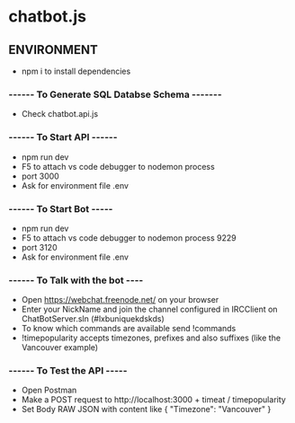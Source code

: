 # chatbot.js

## ENVIRONMENT
* npm i to install dependencies

### ------ To Generate SQL Databse Schema -------
* Check chatbot.api.js

### ------ To Start API ------
* npm run dev
* F5 to attach vs code debugger to nodemon process
* port 3000
* Ask for environment file .env

### ------ To Start Bot -----
* npm run dev
* F5 to attach vs code debugger to nodemon process 9229
* port 3120
* Ask for environment file .env

### ------ To Talk with the bot ----
* Open https://webchat.freenode.net/ on your browser
* Enter your NickName and join the channel configured in IRCClient on ChatBotServer.sln (#lxbuniquekdskds)
* To know which commands are available send !commands
* !timepopularity accepts timezones, prefixes and also suffixes (like the Vancouver example)

### ------ To Test the API -----
* Open Postman
* Make a POST request to http://localhost:3000 + timeat / timepopularity
* Set Body RAW JSON with content like { "Timezone": "Vancouver" }
